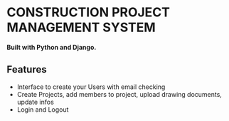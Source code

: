 # CONSTRUCTION PROJECT MANAGEMENT SYSTEM 

**Built with Python and Django.**

## Features

* Interface to create your Users with email checking
* Create Projects, add members to project, upload drawing documents, update infos
* Login and Logout
